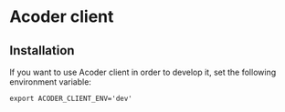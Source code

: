 # Acoder client

## Installation

If you want to use Acoder client in order to develop it, set the following environment variable:

```
export ACODER_CLIENT_ENV='dev'
```